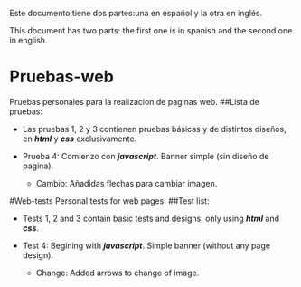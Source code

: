 Este documento tiene dos partes:una en español y la otra en inglés.

This document has two parts: the first one is in spanish and the second one in english.

# Pruebas-web
Pruebas personales para la realizacion de paginas web.
##Lista de pruebas:
- Las pruebas 1, 2 y 3 contienen pruebas básicas y de distintos diseños, en ***html*** y ***css*** exclusivamente.

- Prueba 4: Comienzo con ***javascript***. Banner simple (sin diseño de pagina).
    - Cambio: Añadidas flechas para cambiar imagen.

#Web-tests
Personal tests for web pages.
##Test list:
- Tests 1, 2 and 3 contain basic tests and designs, only using ***html*** and ***css***.

- Test 4: Begining with ***javascript***. Simple banner (without any page design).
    - Change: Added arrows to change of image.
